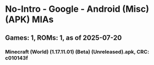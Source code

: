 # No-Intro - Google - Android (Misc) (APK) MIAs
## Games: 1, ROMs: 1, as of 2025-07-20

### Minecraft (World) (1.17.11.01) (Beta) (Unreleased).apk, CRC: c010143f
